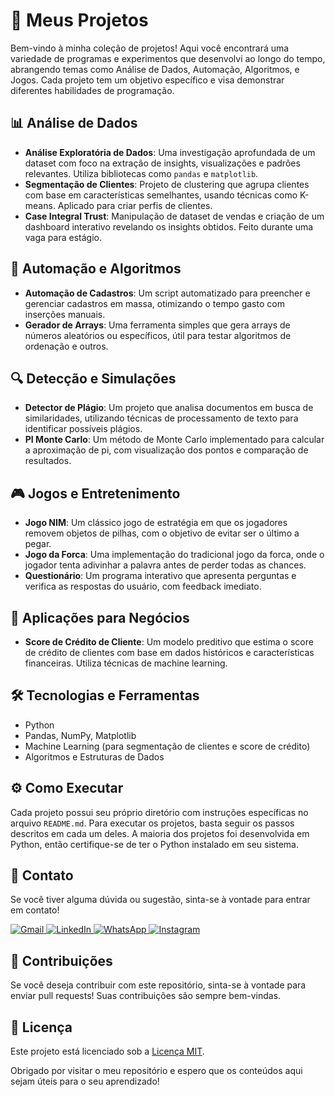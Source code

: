 # 💼 Meus Projetos

Bem-vindo à minha coleção de projetos! Aqui você encontrará uma variedade de programas e experimentos que desenvolvi ao longo do tempo, abrangendo temas como Análise de Dados, Automação, Algoritmos, e Jogos. Cada projeto tem um objetivo específico e visa demonstrar diferentes habilidades de programação.

## 📊 Análise de Dados

- **Análise Exploratória de Dados**: Uma investigação aprofundada de um dataset com foco na extração de insights, visualizações e padrões relevantes. Utiliza bibliotecas como `pandas` e `matplotlib`.
- **Segmentação de Clientes**: Projeto de clustering que agrupa clientes com base em características semelhantes, usando técnicas como K-means. Aplicado para criar perfis de clientes.
- **Case Integral Trust**: Manipulação de dataset de vendas e criação de um dashboard interativo revelando os insights obtidos. Feito durante uma vaga para estágio.

## 🤖 Automação e Algoritmos

- **Automação de Cadastros**: Um script automatizado para preencher e gerenciar cadastros em massa, otimizando o tempo gasto com inserções manuais.
- **Gerador de Arrays**: Uma ferramenta simples que gera arrays de números aleatórios ou específicos, útil para testar algoritmos de ordenação e outros.

## 🔍 Detecção e Simulações

- **Detector de Plágio**: Um projeto que analisa documentos em busca de similaridades, utilizando técnicas de processamento de texto para identificar possíveis plágios.
- **PI Monte Carlo**: Um método de Monte Carlo implementado para calcular a aproximação de pi, com visualização dos pontos e comparação de resultados.

## 🎮 Jogos e Entretenimento

- **Jogo NIM**: Um clássico jogo de estratégia em que os jogadores removem objetos de pilhas, com o objetivo de evitar ser o último a pegar.
- **Jogo da Forca**: Uma implementação do tradicional jogo da forca, onde o jogador tenta adivinhar a palavra antes de perder todas as chances.
- **Questionário**: Um programa interativo que apresenta perguntas e verifica as respostas do usuário, com feedback imediato.

## 🏦 Aplicações para Negócios

- **Score de Crédito de Cliente**: Um modelo preditivo que estima o score de crédito de clientes com base em dados históricos e características financeiras. Utiliza técnicas de machine learning.
  
## 🛠️ Tecnologias e Ferramentas

- Python
- Pandas, NumPy, Matplotlib
- Machine Learning (para segmentação de clientes e score de crédito)
- Algoritmos e Estruturas de Dados

## ⚙️ Como Executar

Cada projeto possui seu próprio diretório com instruções específicas no arquivo `README.md`. Para executar os projetos, basta seguir os passos descritos em cada um deles. A maioria dos projetos foi desenvolvida em Python, então certifique-se de ter o Python instalado em seu sistema.

## 💬 Contato

Se você tiver alguma dúvida ou sugestão, sinta-se à vontade para entrar em contato!

<p align="left">
  <a href="mailto:pablocaballero07@gmail.com" title="Gmail">
    <img src="https://img.shields.io/badge/-Gmail-FF0000?style=flat-square&labelColor=FF0000&logo=gmail&logoColor=white" alt="Gmail"/>
  </a>
  <a href="https://www.linkedin.com/in/pabl0maciel" title="LinkedIn">
    <img src="https://img.shields.io/badge/-Linkedin-0e76a8?style=flat-square&logo=Linkedin&logoColor=white" alt="LinkedIn"/>
  </a>
  <a href="https://wa.me/11963934212" title="WhatsApp">
    <img src="https://img.shields.io/badge/-WhatsApp-25d366?style=flat-square&labelColor=25d366&logo=whatsapp&logoColor=white" alt="WhatsApp"/>
  </a>
  <a href="https://www.instagram.com/pabl0maciel" title="Instagram">
    <img src="https://img.shields.io/badge/-Instagram-DF0174?style=flat-square&labelColor=DF0174&logo=instagram&logoColor=white" alt="Instagram"/>
  </a>
</p>

## 🤝 Contribuições

Se você deseja contribuir com este repositório, sinta-se à vontade para enviar pull requests! Suas contribuições são sempre bem-vindas.

## 📜 Licença

Este projeto está licenciado sob a [Licença MIT](LICENSE).

Obrigado por visitar o meu repositório e espero que os conteúdos aqui sejam úteis para o seu aprendizado!

